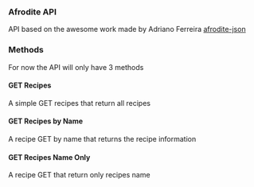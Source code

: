 ### Afrodite API

API based on the awesome work made by Adriano Ferreira [afrodite-json](https://github.com/adrianosferreira/afrodite.json)


### Methods

For now the API will only have 3 methods

#### GET Recipes

A simple GET recipes that return all recipes

#### GET Recipes by Name

A recipe GET by name that returns the recipe information

#### GET Recipes Name Only

A recipe GET that return only recipes name
